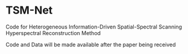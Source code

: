 # TSM-Net
Code for Heterogeneous Information-Driven Spatial-Spectral Scanning Hyperspectral Reconstruction Method

Code and Data will be made available after the paper being received
